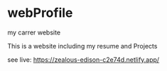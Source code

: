 # webProfile
my carrer website

This is a website including my resume and Projects

see live: https://zealous-edison-c2e74d.netlify.app/

